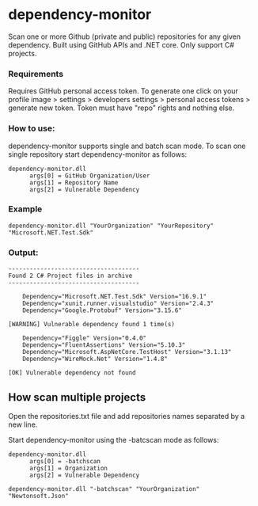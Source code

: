 # dependency-monitor
Scan one or more Github (private and public) repositories for any given dependency.
Built using GitHub APIs and .NET core.
Only support C# projects.

### Requirements
Requires GitHub personal access token. 
To generate one click on your profile image > settings > developers settings > personal access tokens > generate new token.
Token must have "repo" rights and nothing else.

### How to use:

dependency-monitor supports single and batch scan mode.
To scan one single repository start dependency-monitor as follows:

```
dependency-monitor.dll 
      args[0] = GitHub Organization/User
      args[1] = Repository Name
      args[2] = Vulnerable Dependency
```
### Example

```
dependency-monitor.dll "YourOrganization" "YourRepository" "Microsoft.NET.Test.Sdk" 
```

### Output:

```
-------------------------------------
Found 2 C# Project files in archive
-------------------------------------

    Dependency="Microsoft.NET.Test.Sdk" Version="16.9.1" 
    Dependency="xunit.runner.visualstudio" Version="2.4.3" 
    Dependency="Google.Protobuf" Version="3.15.6" 
    
[WARNING] Vulnerable dependency found 1 time(s)

    Dependency="Figgle" Version="0.4.0" 
    Dependency="FluentAssertions" Version="5.10.3" 
    Dependency="Microsoft.AspNetCore.TestHost" Version="3.1.13" 
    Dependency="WireMock.Net" Version="1.4.8" 
    
[OK] Vulnerable dependency not found

```

## How scan multiple projects
Open the repositories.txt file and add repositories names separated by a new line.

Start dependency-monitor using the -batcscan mode as follows:

```
dependency-monitor.dll 
      args[0] = -batchscan
      args[1] = Organization
      args[2] = Vulnerable Dependency

dependency-monitor.dll "-batchscan" "YourOrganization" "Newtonsoft.Json"
```
